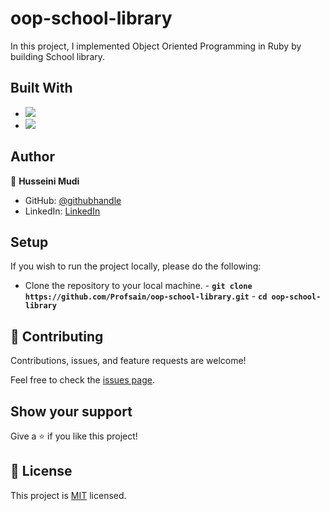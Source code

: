 # oop-school-library

In this project, I implemented Object Oriented Programming in Ruby by building School library.

## Built With

- ![](https://img.shields.io/badge/Github-blueviolet)
- ![](https://img.shields.io/badge/Ruby-red)

## Author

👤 **Husseini Mudi**

- GitHub: [@githubhandle](https://github.com/Profsain)
- LinkedIn: [LinkedIn](https://www.linkedin.com/in/profsain)

## Setup

If you wish to run the project locally, please do the following:

- Clone the repository to your local machine. - **`git clone https://github.com/Profsain/oop-school-library.git`** - **`cd oop-school-library`**

## 🤝 Contributing

Contributions, issues, and feature requests are welcome!

Feel free to check the [issues page](https://github.com/Profsain/oop-school-library/issues).

## Show your support

Give a ⭐️ if you like this project!

## 📝 License

This project is [MIT](./MIT.md) licensed.
